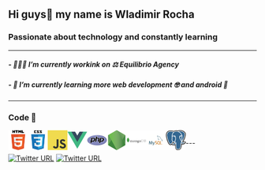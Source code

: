 ## Hi guys👋 my name is Wladimir Rocha

### Passionate about technology and constantly learning

---
##### - 👷🏽‍♂️ I’m currently workink  on ⚖ Equilibrio Agency

##### - 🌱 I’m currently learning more web development 🤓 and android 📱
---
### Code 🚀

<img align="left" alt="HTML5" width="40px" src="https://raw.githubusercontent.com/github/explore/80688e429a7d4ef2fca1e82350fe8e3517d3494d/topics/html/html.png">
<img align="left" alt="HTML5" width="40px" src="https://raw.githubusercontent.com/github/explore/80688e429a7d4ef2fca1e82350fe8e3517d3494d/topics/css/css.png">
<img align="left" alt="HTML5" width="40px" src="https://raw.githubusercontent.com/github/explore/80688e429a7d4ef2fca1e82350fe8e3517d3494d/topics/javascript/javascript.png">
<img align="left" alt="HTML5" width="40px" src="https://raw.githubusercontent.com/github/explore/80688e429a7d4ef2fca1e82350fe8e3517d3494d/topics/vue/vue.png">
<img align="left" alt="HTML5" width="40px" src="https://raw.githubusercontent.com/github/explore/80688e429a7d4ef2fca1e82350fe8e3517d3494d/topics/php/php.png">
<img align="left" alt="HTML5" width="40px" src="https://raw.githubusercontent.com/github/explore/80688e429a7d4ef2fca1e82350fe8e3517d3494d/topics/nodejs/nodejs.png">
<img align="left" alt="HTML5" width="40px" src="https://raw.githubusercontent.com/github/explore/80688e429a7d4ef2fca1e82350fe8e3517d3494d/topics/mongodb/mongodb.png">
<img align="left" alt="HTML5" width="40px" src="https://raw.githubusercontent.com/github/explore/80688e429a7d4ef2fca1e82350fe8e3517d3494d/topics/mysql/mysql.png">
<img align="left" alt="HTML5" width="40px" src="https://raw.githubusercontent.com/github/explore/80688e429a7d4ef2fca1e82350fe8e3517d3494d/topics/postgresql/postgresql.png">

<br>
---
<!-- - 👯 I’m looking to collaborate on ...
- 🤔 I’m looking for help with ...
- 💬 Ask me about ...
- 📫 How to reach me: ...
- 😄 Pronouns: ...
- ⚡ Fun fact: ... -->


[![Twitter URL](https://img.shields.io/twitter/url?color=%231da1f2&label=wldrocha&logo=twitter&style=for-the-badge&url=https%3A%2F%2Ftwitter.com%2Fwldrocha)](https://twitter.com/wldrocha)   [![Twitter URL](https://img.shields.io/twitter/url?label=wldrocha&logo=linkedin&logoColor=%230e76a8&style=for-the-badge&url=https%3A%2F%2Fwww.linkedin.com%2Fin%2Fwladimir-rocha-02494512a%2F)](https://www.linkedin.com/in/wladimir-rocha-02494512a/)
